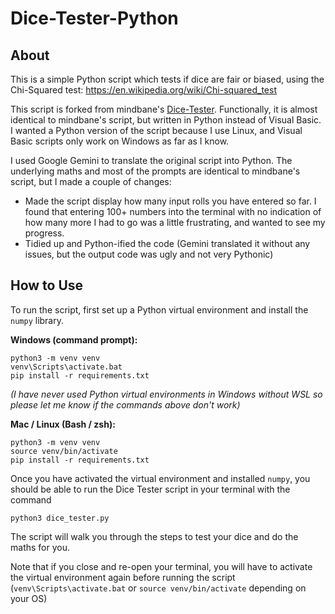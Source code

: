 # Dice-Tester-Python

## About
This is a simple Python script which tests if dice are fair or biased, using the Chi-Squared test: https://en.wikipedia.org/wiki/Chi-squared_test

This script is forked from mindbane's [Dice-Tester](https://github.com/mindbane/Dice-Tester/). Functionally, it is almost identical to mindbane's script, but written in Python instead of Visual Basic. I wanted a Python version of the script because I use Linux, and Visual Basic scripts only work on Windows as far as I know.

I used Google Gemini to translate the original script into Python. The underlying maths and most of the prompts are identical to mindbane's script, but I made a couple of changes:
- Made the script display how many input rolls you have entered so far. I found that entering 100+ numbers into the terminal with no indication of how many more I had to go was a little frustrating, and wanted to see my progress.
- Tidied up and Python-ified the code (Gemini translated it without any issues, but the output code was ugly and not very Pythonic)

## How to Use
To run the script, first set up a Python virtual environment and install the `numpy` library.

**Windows (command prompt):**
```
python3 -m venv venv
venv\Scripts\activate.bat
pip install -r requirements.txt
```
*(I have never used Python virtual environments in Windows without WSL so please let me know if the commands above don't work)*

**Mac / Linux (Bash / zsh):**
```
python3 -m venv venv
source venv/bin/activate
pip install -r requirements.txt
```

Once you have activated the virtual environment and installed `numpy`, you should be able to run the Dice Tester script in your terminal with the command
```
python3 dice_tester.py
```

The script will walk you through the steps to test your dice and do the maths for you.

Note that if you close and re-open your terminal, you will have to activate the virtual environment again before running the script (`venv\Scripts\activate.bat` or `source venv/bin/activate` depending on your OS)
